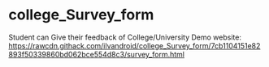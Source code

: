 # college_Survey_form
Student can Give their feedback of College/University 
Demo website: https://rawcdn.githack.com/ilvandroid/college_Survey_form/7cb1104151e82893f50339860bd062bce554d8c3/survey_form.html
